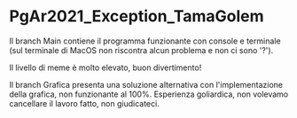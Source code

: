# PgAr2021_Exception_TamaGolem


Il branch Main contiene il programma funzionante con console e terminale 
(sul terminale di MacOS non riscontra alcun problema e non ci sono '?').

Il livello di meme è molto elevato, buon divertimento!


Il branch Grafica presenta una soluzione alternativa con l'implementazione della grafica, 
non funzionante al 100%. Esperienza goliardica, non volevamo cancellare il lavoro fatto, 
non giudicateci.
